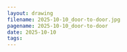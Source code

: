 ```yaml
---
layout: drawing
filename: 2025-10-10_door-to-door.jpg
pagename: 2025-10-10_door-to-door
date: 2025-10-10
tags:
---
```


